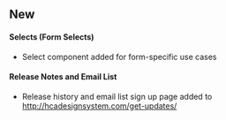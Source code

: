 ## New

#### Selects (Form Selects)
* Select component added for form-specific use cases

#### Release Notes and Email List 
* Release history and email list sign up page added to http://hcadesignsystem.com/get-updates/
